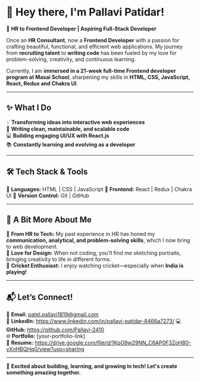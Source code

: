 # 👋 Hey there, I'm Pallavi Patidar!  

🚀 **HR to Frontend Developer | Aspiring Full-Stack Developer**  

Once an **HR Consultant**, now a **Frontend Developer** with a passion for crafting beautiful, functional, and efficient web applications. My journey from **recruiting talent** to **writing code** has been fueled by my love for problem-solving, creativity, and continuous learning.  

Currently, I am **immersed in a 21-week full-time Frontend developer program at Masai School**, sharpening my skills in **HTML, CSS, JavaScript, React, Redux and Chakra UI**.  

---

## ✨ **What I Do**  
💡 **Transforming ideas into interactive web experiences**  
📌 **Writing clean, maintainable, and scalable code**  
💻 **Building engaging UI/UX with React.js**  
📚 **Constantly learning and evolving as a developer**  

---

## 🛠 **Tech Stack & Tools**  
🔹 **Languages:** HTML | CSS | JavaScript
🔹 **Frontend:** React | Redux | Chakra UI
🔹 **Version Control:** Git | GitHub  

---

## 🌟 **A Bit More About Me**  
🎯 **From HR to Tech:** My past experience in HR has honed my **communication, analytical, and problem-solving skills**, which I now bring to web development.  
🎨 **Love for Design:** When not coding, you'll find me sketching portraits, bringing creativity to life in different forms.  
🏏 **Cricket Enthusiast:** I enjoy watching cricket—especially when **India is playing!**  

---

## 📬 **Let’s Connect!**  
📩 **Email:** patel.pallavi1819@gmail.com  
🔗 **LinkedIn:** https://www.linkedin.com/in/pallavi-patidar-8466a7273/
💻 **GitHub:** https://github.com/Pallavi-2410  
🌐 **Portfolio:** [your-portfolio-link]  
📄 **Resume:** https://drive.google.com/file/d/1KpG9w29NN_C6AP0F3ZoH80-vXnHBQHq0/view?usp=sharing

---

🚀 **Excited about building, learning, and growing in tech! Let's create something amazing together.**  
